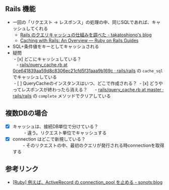 ## Rails 機能
- 一回の「リクエスト -> レスポンス」の処理の中、同じSQLであれば、キャッシュしてくれる
  - [Rails のクエリキャッシュの仕組みを調べた - takatoshiono's blog](http://takatoshiono.hatenablog.com/entry/2015/06/20/005835)
  - [Caching with Rails: An Overview — Ruby on Rails Guides](http://guides.rubyonrails.org/caching_with_rails.html#sql-caching)
- SQL+条件値をキーとしてキャッシュされる
- 疑問　　  
  - [x] どこにキャッシュしている？  
    - [rails/query_cache.rb at 0ce641839aa59d8c8306ec21cfd5f31aaa9b169c · rails/rails](https://github.com/rails/rails/blob/0ce641839aa59d8c8306ec21cfd5f31aaa9b169c/activerecord/lib/active_record/connection_adapters/abstract/query_cache.rb) の `cache_sql` でキャッシュしている    
  - [ ] QueryCacheのインスタンスはいつ、どこで作成される？
  - [x] どうやってレスポンスが終わったら消える？   
    - [rails/query_cache.rb at master · rails/rails](https://github.com/rails/rails/blob/master/activerecord/lib/active_record/query_cache.rb) の `complete` メソッドでクリアしている
    
## 複数DBの場合
- [x] キャッシュは、接続DB単位で分けている？  
　　  - 違う。リクエスト単位でキャッシュする
- [x] connection はどこで新規している？  
 　　 - そのリクエストの中、最初のクエリが発行される時connectionを取得する
  
## 参考リンク
- [[Ruby] 例えば、ActiveRecord の connection_pool を止める - sonots:blog](http://blog.livedoor.jp/sonots/archives/38797925.html)
